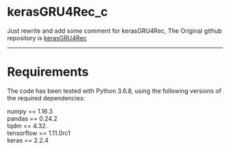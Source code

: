 # kerasGRU4Rec_c

Just rewrite and add some comment for kerasGRU4Rec, The Original github repository is [kerasGRU4Rec](https://github.com/pcerdam/KerasGRU4Rec)

---
# Requirements
The code has been tested with Python 3.6.8, using the following versions of the required dependencies:<br>

numpy == 1.16.3 <br>
pandas == 0.24.2<br>
tqdm == 4.32.<br>
tensorflow == 1.11.0rc1<br>
keras == 2.2.4<br>
